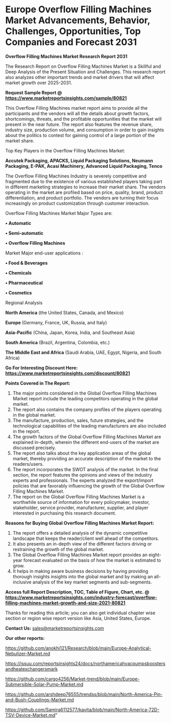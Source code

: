 # Europe Overflow Filling Machines Market Advancements, Behavior, Challenges, Opportunities, Top Companies and Forecast 2031

<strong>Overflow Filling Machines Market Research Report 2031</strong>

The Research Report on Overflow Filling Machines Market is a Skillful and Deep Analysis of the Present Situation and Challenges. This research report also analyzes other important trends and market drivers that will affect market growth over 2025-2031.

<strong>Request Sample Report @ <a href=https://www.marketreportsinsights.com/sample/80821>https://www.marketreportsinsights.com/sample/80821</a></strong>

This Overflow Filling Machines market report aims to provide all the participants and the vendors will all the details about growth factors, shortcomings, threats, and the profitable opportunities that the market will present in the near future. The report also features the revenue share, industry size, production volume, and consumption in order to gain insights about the politics to contest for gaining control of a large portion of the market share.

Top Key Players in the Overflow Filling Machines Market:

<strong>Accutek Packaging, APACKS, Liquid Packaging Solutions, Neumann Packaging, E-PAK, Acasi Machinery, Advanced Liquid Packaging, Tenco</strong>

The Overflow Filling Machines Industry is severely competitive and fragmented due to the existence of various established players taking part in different marketing strategies to increase their market share. The vendors operating in the market are profiled based on price, quality, brand, product differentiation, and product portfolio. The vendors are turning their focus increasingly on product customization through customer interaction.

Overflow Filling Machines Market Major Types are:

<strong>• Automatic

• Semi-automatic

• Overflow Filling Machines</strong>

Market Major end-user applications :

<strong>• Food & Beverages

• Chemicals

• Pharmaceutical

• Cosmetics</strong>

Regional Analysis

</u><strong><b>North America</b></strong> (the United States, Canada, and Mexico)

<strong><b>Europe </b></strong>(Germany, France, UK, Russia, and Italy)

<strong><b>Asia-Pacific</b></strong> (China, Japan, Korea, India, and Southeast Asia)

<strong><b>South America</b></strong> (Brazil, Argentina, Colombia, etc.)

<strong><b>The Middle East and Africa</b></strong> (Saudi Arabia, UAE, Egypt, Nigeria, and South Africa)

<strong>Go For Interesting Discount Here: <a href=https://www.marketreportsinsights.com/discount/80821>https://www.marketreportsinsights.com/discount/80821</a></strong>

<strong>Points Covered in The Report:</strong>
<ol>
  <li>The major points considered in the Global Overflow Filling Machines Market report include the leading competitors operating in the global market.</li>
  <li>The report also contains the company profiles of the players operating in the global market.</li>
  <li>The manufacture, production, sales, future strategies, and the technological capabilities of the leading manufacturers are also included in the report.</li>
  <li>The growth factors of the Global Overflow Filling Machines Market are explained in-depth, wherein the different end-users of the market are discussed precisely.</li>
  <li>The report also talks about the key application areas of the global market, thereby providing an accurate description of the market to the readers/users.</li>
  <li>The report incorporates the SWOT analysis of the market. In the final section, the report features the opinions and views of the industry experts and professionals. The experts analyzed the export/import policies that are favorably influencing the growth of the Global Overflow Filling Machines Market.</li>
  <li>The report on the Global Overflow Filling Machines Market is a worthwhile source of information for every policymaker, investor, stakeholder, service provider, manufacturer, supplier, and player interested in purchasing this research document.</li>
</ol>
<strong>Reasons for Buying Global Overflow Filling Machines Market Report:</strong>

<ol>
  <li>The report offers a detailed analysis of the dynamic competitive landscape that keeps the reader/client well ahead of the competitors.</li>
  <li>It also presents an in-depth view of the different factors driving or restraining the growth of the global market.</li>
  <li>The Global Overflow Filling Machines Market report provides an eight-year forecast evaluated on the basis of how the market is estimated to grow.</li>
  <li>It helps in making aware business decisions by having providing thorough insights insights into the global market and by making an all-inclusive analysis of the key market segments and sub-segments.</li>
</ol>
<strong>Access full Report Description, TOC, Table of Figure, Chart, etc. @ <a href=https://www.marketreportsinsights.com/industry-forecast/overflow-filling-machines-market-growth-and-size-2021-80821>https://www.marketreportsinsights.com/industry-forecast/overflow-filling-machines-market-growth-and-size-2021-80821</a></strong>


Thanks for reading this article; you can also get individual chapter wise section or region wise report version like Asia, United States, Europe.

<strong>Contact Us:</strong>
sales@marketreportsinsights.com

<strong>Our other reports:</strong>

<a href=https://github.com/anokhi121/Research/blob/main/Europe-Analytical-Nebulizer-Market.md>https://github.com/anokhi121/Research/blob/main/Europe-Analytical-Nebulizer-Market.md</a>

<a href=https://issuu.com/reportsinsights24/docs/northamericahvacpumpsboostersandheatexchangersmark>https://issuu.com/reportsinsights24/docs/northamericahvacpumpsboostersandheatexchangersmark</a>

<a href=https://github.com/cargo4256/Market-trend/blob/main/Europe-Submersible-Solar-Pump-Market.md>https://github.com/cargo4256/Market-trend/blob/main/Europe-Submersible-Solar-Pump-Market.md</a>

<a href=https://github.com/arshdeep76555/trendss/blob/main/North-America-Pin-and-Bush-Couplings-Market.md>https://github.com/arshdeep76555/trendss/blob/main/North-America-Pin-and-Bush-Couplings-Market.md</a>

<a href=https://github.com/Samira6112577/kavita/blob/main/North-America-72D-TSV-Device-Market.md>https://github.com/Samira6112577/kavita/blob/main/North-America-72D-TSV-Device-Market.md</a>"

